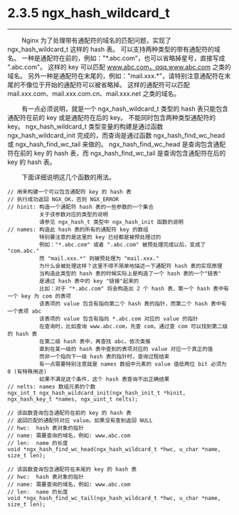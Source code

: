 # 2.3.5 ngx_hash_wildcard_t
***

&emsp;&emsp;
Nginx 为了处理带有通配符的域名的匹配问题，实现了 ngx_hash_wildcard_t 这样的 hash 表。
可以支持两种类型的带有通配符的域名。
一种是通配符在前的，例如："\*.abc.com"，也可以省略掉星号，直接写成 ".abc.com"。
这样的 key 可以匹配 www.abc.com，qqq.www.abc.com 之类的域名。
另外一种是通配符在末尾的，例如："mail.xxx.*"，请特别注意通配符在末尾的不像位于开始的通配符可以被省略掉。
这样的通配符可以匹配 mail.xxx.com、mail.xxx.com.cn、mail.xxx.net 之类的域名。

&emsp;&emsp;
有一点必须说明，就是一个 ngx_hash_wildcard_t 类型的 hash 表只能包含通配符在前的 key 或是通配符在后的 key。
不能同时包含两种类型通配符的 key。
ngx_hash_wildcard_t 类型变量的构建是通过函数 ngx_hash_wildcard_init 完成的，而查询是通过函数 ngx_hash_find_wc_head 或 ngx_hash_find_wc_tail 来做的。
ngx_hash_find_wc_head 是查询包含通配符在前的 key 的 hash 表，而 ngx_hash_find_wc_tail 是查询包含通配符在后的 key 的 hash 表。

&emsp;&emsp;
下面详细说明这几个函数的用法。

    // 用来构建一个可以包含通配符 key 的 hash 表
    // 执行成功返回 NGX_OK，否则 NGX_ERROR
    // hinit: 构造一个通配符 hash 表的一些参数的一个集合
              关于该参数对应的类型的说明
              请参见 ngx_hash_t 类型中 ngx_hash_init 函数的说明
    // names: 构造此 hash 表的所有的通配符 key 的数组
              特别要注意的是这里的 key 已经都是被预处理过的
              例如："*.abc.com" 或者 ".abc.com" 被预处理完成以后，变成了 "com.abc."
              而 "mail.xxx.*" 则被预处理为 "mail.xxx."
              为什么会被处理这样？这里不得不简单地描述一下通配符 hash 表的实现原理
              当构造此类型的 hash 表的时候实际上是构造了一个 hash 表的一个"链表"
              是通过 hash 表中的 key "链接"起来的
              比如：对于 "*.abc.com" 将会构造出 2 个 hash 表，第一个 hash 表中有一个 key 为 com 的表项
              该表项的 value 包含有指向第二个 hash 表的指针，而第二个 hash 表中有一个表项 abc
              该表项的 value 包含有指向 *.abc.com 对应的 value 的指针
              在查询时，比如查询 www.abc.com，先查 com，通过查 com 可以找到第二级的 hash 表
              在第二级 hash 表中，再查找 abc，依次类推
              直到在某一级的 hash 表中查到的表项对应的 value 对应一个真正的值
              而非一个指向下一级 hash 表的指针时，查询过程结束
              有一点需要特别注意就是 names 数组中元素的 value 值低两位 bit 必须为 0 (有特殊用途)
              如果不满足这个条件，这个 hash 表查询不出正确结果
    // nelts: names 数组元素的个数
    ngx_int_t ngx_hash_wildcard_init(ngx_hash_init_t *hinit, ngx_hash_key_t *names, ngx_uint_t nelts);

    // 该函数查询包含通配符在前的 key 的 hash 表
    // 返回匹配的通配符对应 value。如果没有查到返回 NULL
    // hwc:  hash 表对象的指针
    // name: 需要查询的域名，例如: www.abc.com
    // len:  name 的长度
    void *ngx_hash_find_wc_head(ngx_hash_wildcard_t *hwc, u_char *name, size_t len);

    // 该函数查询包含通配符在末尾的 key 的 hash 表
    // hwc:  hash 表对象的指针
    // name: 需要查询的域名，例如: www.abc.com
    // len:  name 的长度
    void *ngx_hash_find_wc_tail(ngx_hash_wildcard_t *hwc, u_char *name, size_t len);